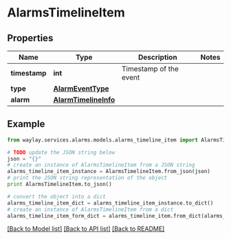 # AlarmsTimelineItem


## Properties

Name | Type | Description | Notes
------------ | ------------- | ------------- | -------------
**timestamp** | **int** | Timestamp of the event | 
**type** | [**AlarmEventType**](AlarmEventType.md) |  | 
**alarm** | [**AlarmTimelineInfo**](AlarmTimelineInfo.md) |  | 

## Example

```python
from waylay.services.alarms.models.alarms_timeline_item import AlarmsTimelineItem

# TODO update the JSON string below
json = "{}"
# create an instance of AlarmsTimelineItem from a JSON string
alarms_timeline_item_instance = AlarmsTimelineItem.from_json(json)
# print the JSON string representation of the object
print AlarmsTimelineItem.to_json()

# convert the object into a dict
alarms_timeline_item_dict = alarms_timeline_item_instance.to_dict()
# create an instance of AlarmsTimelineItem from a dict
alarms_timeline_item_form_dict = alarms_timeline_item.from_dict(alarms_timeline_item_dict)
```
[[Back to Model list]](../README.md#documentation-for-models) [[Back to API list]](../README.md#documentation-for-api-endpoints) [[Back to README]](../README.md)


